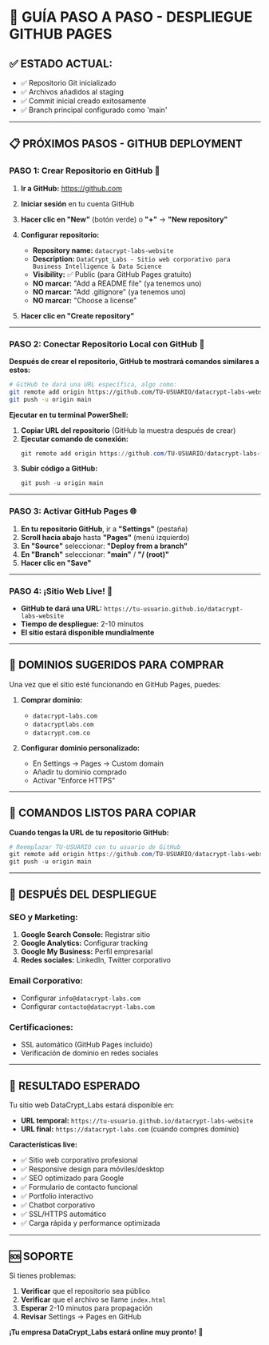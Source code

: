 # 🚀 GUÍA PASO A PASO - DESPLIEGUE GITHUB PAGES

## ✅ **ESTADO ACTUAL:**
- ✅ Repositorio Git inicializado
- ✅ Archivos añadidos al staging
- ✅ Commit inicial creado exitosamente
- ✅ Branch principal configurado como 'main'

---

## 📋 **PRÓXIMOS PASOS - GITHUB DEPLOYMENT**

### **PASO 1: Crear Repositorio en GitHub** 🐙

1. **Ir a GitHub:** https://github.com
2. **Iniciar sesión** en tu cuenta GitHub
3. **Hacer clic en "New"** (botón verde) o **"+"** → **"New repository"**
4. **Configurar repositorio:**
   - **Repository name:** `datacrypt-labs-website` 
   - **Description:** `DataCrypt_Labs - Sitio web corporativo para Business Intelligence & Data Science`
   - **Visibility:** ✅ Public (para GitHub Pages gratuito)
   - **NO marcar:** "Add a README file" (ya tenemos uno)
   - **NO marcar:** "Add .gitignore" (ya tenemos uno)
   - **NO marcar:** "Choose a license"

5. **Hacer clic en "Create repository"**

---

### **PASO 2: Conectar Repositorio Local con GitHub** 🔗

**Después de crear el repositorio, GitHub te mostrará comandos similares a estos:**

```bash
# GitHub te dará una URL específica, algo como:
git remote add origin https://github.com/TU-USUARIO/datacrypt-labs-website.git
git push -u origin main
```

**Ejecutar en tu terminal PowerShell:**

1. **Copiar URL del repositorio** (GitHub la muestra después de crear)
2. **Ejecutar comando de conexión:**
   ```powershell
   git remote add origin https://github.com/TU-USUARIO/datacrypt-labs-website.git
   ```
3. **Subir código a GitHub:**
   ```powershell
   git push -u origin main
   ```

---

### **PASO 3: Activar GitHub Pages** 🌐

1. **En tu repositorio GitHub**, ir a **"Settings"** (pestaña)
2. **Scroll hacia abajo** hasta **"Pages"** (menú izquierdo)
3. **En "Source"** seleccionar: **"Deploy from a branch"**
4. **En "Branch"** seleccionar: **"main"** / **"/ (root)"**
5. **Hacer clic en "Save"**

---

### **PASO 4: ¡Sitio Web Live!** 🎉

- **GitHub te dará una URL:** `https://tu-usuario.github.io/datacrypt-labs-website`
- **Tiempo de despliegue:** 2-10 minutos
- **El sitio estará disponible mundialmente**

---

## 🎯 **DOMINIOS SUGERIDOS PARA COMPRAR**

Una vez que el sitio esté funcionando en GitHub Pages, puedes:

1. **Comprar dominio:**
   - `datacrypt-labs.com` 
   - `datacryptlabs.com`
   - `datacrypt.com.co`

2. **Configurar dominio personalizado:**
   - En Settings → Pages → Custom domain
   - Añadir tu dominio comprado
   - Activar "Enforce HTTPS"

---

## 🔧 **COMANDOS LISTOS PARA COPIAR**

**Cuando tengas la URL de tu repositorio GitHub:**

```powershell
# Reemplazar TU-USUARIO con tu usuario de GitHub
git remote add origin https://github.com/TU-USUARIO/datacrypt-labs-website.git
git push -u origin main
```

---

## 📱 **DESPUÉS DEL DESPLIEGUE**

### **SEO y Marketing:**
1. **Google Search Console:** Registrar sitio
2. **Google Analytics:** Configurar tracking
3. **Google My Business:** Perfil empresarial
4. **Redes sociales:** LinkedIn, Twitter corporativo

### **Email Corporativo:**
- Configurar `info@datacrypt-labs.com`
- Configurar `contacto@datacrypt-labs.com`

### **Certificaciones:**
- SSL automático (GitHub Pages incluido)
- Verificación de dominio en redes sociales

---

## 🎉 **RESULTADO ESPERADO**

Tu sitio web DataCrypt_Labs estará disponible en:
- **URL temporal:** `https://tu-usuario.github.io/datacrypt-labs-website`
- **URL final:** `https://datacrypt-labs.com` (cuando compres dominio)

**Características live:**
- ✅ Sitio web corporativo profesional
- ✅ Responsive design para móviles/desktop
- ✅ SEO optimizado para Google
- ✅ Formulario de contacto funcional
- ✅ Portfolio interactivo
- ✅ Chatbot corporativo
- ✅ SSL/HTTPS automático
- ✅ Carga rápida y performance optimizada

---

## 🆘 **SOPORTE**

Si tienes problemas:
1. **Verificar** que el repositorio sea público
2. **Verificar** que el archivo se llame `index.html`
3. **Esperar** 2-10 minutos para propagación
4. **Revisar** Settings → Pages en GitHub

**¡Tu empresa DataCrypt_Labs estará online muy pronto!** 🚀